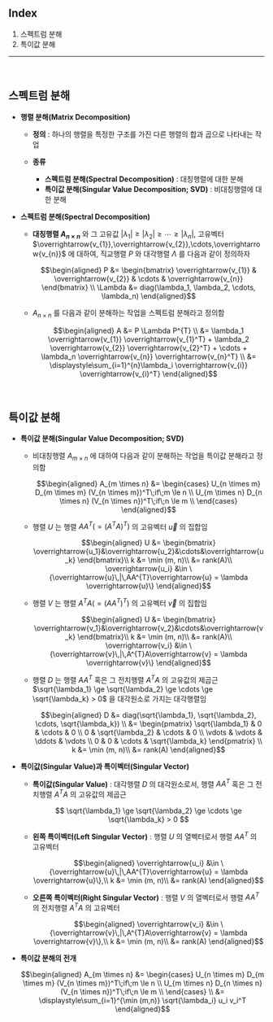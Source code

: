 ## Index

1. 스펙트럼 분해
2. 특이값 분해

<hr></br>

## 스펙트럼 분해

- **행렬 분해(Matrix Decomposition)**
    - **정의** : 하나의 행렬을 특정한 구조를 가진 다른 행렬의 합과 곱으로 나타내는 작업

    - **종류**
        - **스펙트럼 분해(Spectral Decomposition)** : 대칭행렬에 대한 분해
        - **특이값 분해(Singular Value Decomposition; SVD)** : 비대칭행렬에 대한 분해

- **스펙트럼 분해(Spectral Decomposition)**
    - **대칭행렬 $A_{n \times n}$** 와 그 고유값 $|\lambda_{1}| \ge |\lambda_{2}| \ge \cdots \ge |\lambda_{n}|$, 고유벡터 $\overrightarrow{v_{1}},\overrightarrow{v_{2}},\cdots,\overrightarrow{v_{n}}$ 에 대하여, 직교행렬 $P$ 와 대각행렬 $\Lambda$ 를 다음과 같이 정의하자

        $$\begin{aligned}
        P
        &= \begin{bmatrix} \overrightarrow{v_{1}} & \overrightarrow{v_{2}} & \cdots & \overrightarrow{v_{n}} \end{bmatrix} \\
        \Lambda
        &= diag(\lambda_1, \lambda_2, \cdots, \lambda_n)
        \end{aligned}$$

    - $A_{n \times n}$ 를 다음과 같이 분해하는 작업을 스펙트럼 분해라고 정의함

        $$\begin{aligned}
        A
        &= P \Lambda P^{T} \\
        &= \lambda_1 \overrightarrow{v_{1}} \overrightarrow{v_{1}^T} + \lambda_2 \overrightarrow{v_{2}} \overrightarrow{v_{2}^T} + \cdots + \lambda_n \overrightarrow{v_{n}} \overrightarrow{v_{n}^T} \\
        &= \displaystyle\sum_{i=1}^{n}\lambda_i \overrightarrow{v_{i}} \overrightarrow{v_{i}^T}
        \end{aligned}$$

</br>

## 특이값 분해

- **특이값 분해(Singular Value Decomposition; SVD)**
    - 비대칭행렬 $A_{m \times n}$ 에 대하여 다음과 같이 분해하는 작업을 특이값 분해라고 정의함

        $$\begin{aligned}
        A_{m \times n}
        &=
        \begin{cases}
        U_{n \times m} D_{m \times m} (V_{n \times m})^T\;if\;m \le n \\
        U_{m \times n} D_{n \times n} (V_{n \times n})^T\;if\;n \le m \\
        \end{cases}
        \end{aligned}$$

    - 행렬 $U$ 는 행렬 $AA^{T}(=(A^{T}A)^T)$ 의 고유벡터 $\overrightarrow{u}$ 의 집합임

        $$\begin{aligned}
        U &= \begin{bmatrix} \overrightarrow{u_1}&\overrightarrow{u_2}&\cdots&\overrightarrow{u_k} \end{bmatrix}\\
        k &= \min (m, n)\\
        &= rank(A)\\
        \overrightarrow{u_i} 
        &\in \{\overrightarrow{u}\,|\,AA^{T}\overrightarrow{u} = \lambda \overrightarrow{u}\}
        \end{aligned}$$

    - 행렬 $V$ 는 행렬 $A^{T}A(=(AA^{T})^T)$ 의 고유벡터 $\overrightarrow{v}$ 의 집합임

        $$\begin{aligned}
        U
        &= \begin{bmatrix} \overrightarrow{v_1}&\overrightarrow{v_2}&\cdots&\overrightarrow{v_k} \end{bmatrix}\\
        k
        &= \min (m, n)\\
        &= rank(A)\\
        \overrightarrow{v_i}
        &\in \{\overrightarrow{v}\,|\,A^{T}A\overrightarrow{v} = \lambda \overrightarrow{v}\}
        \end{aligned}$$

    - 행렬 $D$ 는 행렬 $AA^{T}$ 혹은 그 전치행렬 $A^{T}A$ 의 고유값의 제곱근 $\sqrt{\lambda_1} \ge \sqrt{\lambda_2} \ge \cdots \ge \sqrt{\lambda_k} > 0$ 을 대각원소로 가지는 대각행렬임

        $$\begin{aligned}
        D
        &= diag(\sqrt{\lambda_1}, \sqrt{\lambda_2}, \cdots, \sqrt{\lambda_k}) \\
        &= \begin{pmatrix}
        \sqrt{\lambda_1} & 0 & \cdots & 0 \\
        0 & \sqrt{\lambda_2} & \cdots & 0 \\
        \vdots & \vdots & \ddots & \vdots \\
        0 & 0 & \cdots & \sqrt{\lambda_k}
        \end{pmatrix} \\
        k
        &= \min (m, n)\\
        &= rank(A)
        \end{aligned}$$

- **특이값(Singular Value)과 특이벡터(Singular Vector)**
    - **특이값(Singular Value)** : 대각행렬 $D$ 의 대각원소로서, 행렬 $AA^{T}$ 혹은 그 전치행렬 $A^{T}A$ 의 고유값의 제곱근

        $$
        \sqrt{\lambda_1} \ge \sqrt{\lambda_2} \ge \cdots \ge \sqrt{\lambda_k} > 0
        $$

    - **왼쪽 특이벡터(Left Singular Vector)** : 행렬 $U$ 의 열벡터로서 행렬 $AA^{T}$ 의 고유벡터

        $$\begin{aligned}
        \overrightarrow{u_i} 
        &\in \{\overrightarrow{u}\,|\,AA^{T}\overrightarrow{u} = \lambda \overrightarrow{u}\},\\
        k
        &= \min (m, n)\\
        &= rank(A)
        \end{aligned}$$

    - **오른쪽 특이벡터(Right Singular Vector)** : 행렬 $V$ 의 열벡터로서 행렬 $AA^{T}$ 의 전치행렬 $A^{T}A$ 의 고유벡터

        $$\begin{aligned}
        \overrightarrow{v_i}
        &\in \{\overrightarrow{v}\,|\,A^{T}A\overrightarrow{v} = \lambda \overrightarrow{v}\},\\
        k
        &= \min (m, n)\\
        &= rank(A)
        \end{aligned}$$

- **특이값 분해의 전개**

    $$\begin{aligned}
    A_{m \times n}
    &=
    \begin{cases}
    U_{n \times m} D_{m \times m} (V_{n \times m})^T\;if\;m \le n \\
    U_{m \times n} D_{n \times n} (V_{n \times n})^T\;if\;n \le m \\
    \end{cases} \\
    &= \displaystyle\sum_{i=1}^{\min (m,n)} \sqrt{\lambda_i} u_i v_i^T
    \end{aligned}$$

